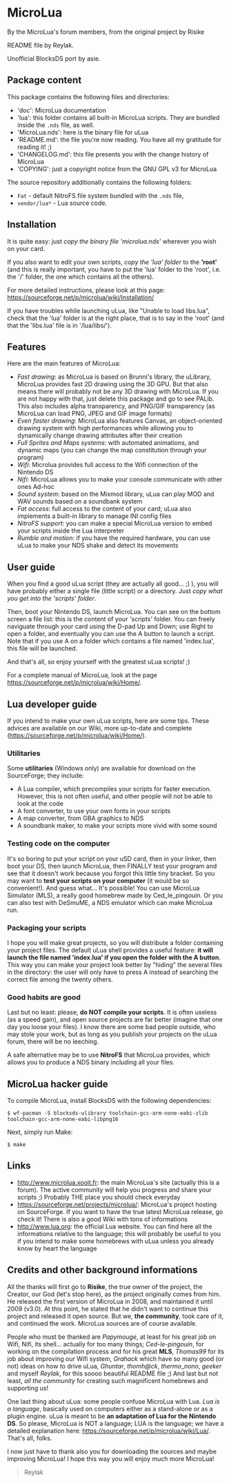 # MicroLua

By the MicroLua's forum members, from the original project by Risike

README file by Reylak.

Unofficial BlocksDS port by asie.

## Package content

This package contains the following files and directories:

* 'doc': MicroLua documentation
* 'lua': this folder contains all built-in MicroLua scripts. They are bundled inside the `.nds` file, as well.
* 'MicroLua.nds': here is the binary file for uLua
* 'README.md': the file you're now reading. You have all my gratitude for reading it! ;)
* 'CHANGELOG.md': this file presents you with the change history of MicroLua
* 'COPYING': just a copyright notice from the GNU GPL v3 for MicroLua

The source repository additionally contains the following folders:

* `Fat` - default NitroFS file system bundled with the `.nds` file,
* `vendor/lua*` - Lua source code.

## Installation

It is quite easy: just _copy the binary file 'microlua.nds'_ wherever you wish on your card.

If you also want to edit your own scripts, _copy the 'lua' folder_ to the **'root'** (and this is really important, you have to put the 'lua' folder to the 'root', i.e. the '/' folder, the one which contains all the others).

For more detailed instructions, please look at this page: <https://sourceforge.net/p/microlua/wiki/Installation/>

If you have troubles while launching uLua, like "Unable to load libs.lua", check that the 'lua' folder is at the right place, that is to say in the 'root' (and that the 'libs.lua' file is in '/lua/libs/').

## Features

Here are the main features of MicroLua:

* _Fast drawing_: as MicroLua is based on Brunni's library, the uLibrary, MicroLua provides fast 2D drawing using the 3D GPU. But that also means there will probably not be any 3D drawing with MicroLua. If you are not happy with that, just delete this package and go to see PALib. This also includes alpha transparency, and PNG/GIF transparency (as MicroLua can load PNG, JPEG and GIF image formats)
* _Even faster drawing_: MicroLua also features Canvas, an object-oriented drawing system with high performances while allowing you to dynamically change drawing attributes after their creation
* _Full Sprites and Maps systems_: with automated animations, and dynamic maps (you can change the map constitution through your program)
* _Wifi_: Microlua provides full access to the Wifi connection of the Nintendo DS
* _Nifi_: MicroLua allows you to make your console communicate with other ones Ad-hoc
* _Sound system_: based on the Mixmod library, uLua can play MOD and WAV sounds based on a soundbank system
* _Fat access_: full access to the content of your card; uLua also implements a built-in library to manage INI config files
* _NitroFS support_: you can make a special MicroLua version to embed your scripts inside the Lua interpreter
* _Rumble and motion_: if you have the required hardware, you can use uLua to make your NDS shake and detect its movements


## User guide

When you find a good uLua script (they are actually all good... ;) ), you will have probably either a single file (little script) or a directory. Just _copy what you get into the 'scripts' folder_.

Then, boot your Nintendo DS, launch MicroLua. You can see on the bottom screen a file list: this is the content of your 'scripts'  folder. You can freely naviguate through your card using the D-pad Up and Down; use Right to open a folder, and eventually you can use the A button to launch a script. Note that if you use A on a folder which contains a file named 'index.lua', this file will be launched.

And that's all, so enjoy yourself with the greatest uLua scripts! ;)

For a complete manual of MicroLua, look at the page <https://sourceforge.net/p/microlua/wiki/Home/>.

## Lua developer guide

If you intend to make your own uLua scripts, here are some tips. These advices are available on our Wiki, more up-to-date and complete (<https://sourceforge.net/p/microlua/wiki/Home/>).

### Utilitaries

Some **utilitaries** (Windows only) are available for download on the SourceForge; they include:

 * A Lua compiler, which precompiles your scripts for faster execution. However, this is not often useful, and other people will not be able to look at the code
 * A font converter, to use your own fonts in your scripts
 * A map converter, from GBA graphics to NDS
 * A soundbank maker, to make your scripts more vivid with some sound

### Testing code on the computer

It's so boring to put your script on your uSD card, then in your linker, then boot your DS, then launch MicroLua, then FINALLY test your program and see that it doesn't work because you forgot this little tiny bracket. So you may want to **test your scripts on your computer** (it would be so convenient!). And guess what... It's possible! You can use MicroLua Simulator (MLS), a really good homebrew made by Ced\_le\_pingouin. Or you can also test with DeSmuME, a NDS emulator which can make MicroLua run.

### Packaging your scripts

I hope you will make great projects, so you will distribute a folder containing your project files. The default uLua shell provides a useful feature: **it will launch the file named 'index.lua' if you open the folder with the A button**. This way you can make your project look better by "hiding" the several files in the directory: the user will only have to press A instead of searching the correct file among the twenty others.

### Good habits are good

Last but no least: please, **do NOT compile your scripts**. It is often useless (as a speed gain), and open source projects are far better (imagine that one day you loose your files). I know there are some bad people outside, who may stole your work, but as long as you publish your projects on the uLua forum, there will be no leeching.

A safe alternative may be to use **NitroFS** that MicroLua provides, which allows you to produce a NDS binary including all your files.

## MicroLua hacker guide

To compile MicroLua, install BlocksDS with the following dependencies:

    $ wf-pacman -S blocksds-ulibrary toolchain-gcc-arm-none-eabi-zlib toolchain-gcc-arm-none-eabi-libpng16

Next, simply run Make:

    $ make

## Links

* <http://www.microlua.xooit.fr>: the main MicroLua's site (actually this is a forum). The active community will help you progress and share your scripts ;) Probably THE place you should check everyday
* <https://sourceforge.net/projects/microlua/>: MicroLua's project hosting on SourceForge. If you want to have the true latest MicroLua release, go check it! There is also a good Wiki with tons of informations
* <http://www.lua.org>: the official Lua website. You can find here all the informations relative to the language; this will probably be useful to you if you intend to make some homebrews with uLua unless you already know by heart the language


## Credits and other background informations

All the thanks will first go to **Risike**, the true owner of the project, the Creator, our God (let's stop here), as the project originally comes from him. He released the first version of MicroLua in 2008, and maintained it until 2009 (v3.0). At this point, he stated that he didn't want to continue this project and released it open source.
But we, **the community**, took care of it, and continued the work. MicroLua sources are of course available.

People who must be thanked are _Papymouge_, at least for his great job on Wifi, Nifi, its shell... actually for too many things; _Ced-le-pingouin_, for working on the compilation process and for his great **MLS**, _Thomas99_ for its job about improving our Wifi system, _Grahack_ which have so many good (or not) ideas on how to drive uLua, _Ghuntar_, _thomh@ck_, _thermo_\__nono_, _geeker_ and myself _Reylak_, for this soooo beautiful README file ;) And last but not least, _all the community_ for creating such magnificent homebrews and supporting us!

One last thing about uLua: some people confuse MicroLua with Lua. _Lua is a language_, basically used on computers either as a stand-alone or as a plugin engine. uLua is meant to be **an adaptation of Lua for the Nintendo DS**. So please, MicroLua is NOT a language; LUA is the language; we have a detailed explanation here: <https://sourceforge.net/p/microlua/wiki/Lua/>. That's all, folks.

I now just have to thank also you for downloading the sources and maybe improving MicroLua! I hope this way you will enjoy much more MicroLua!



> Reylak

